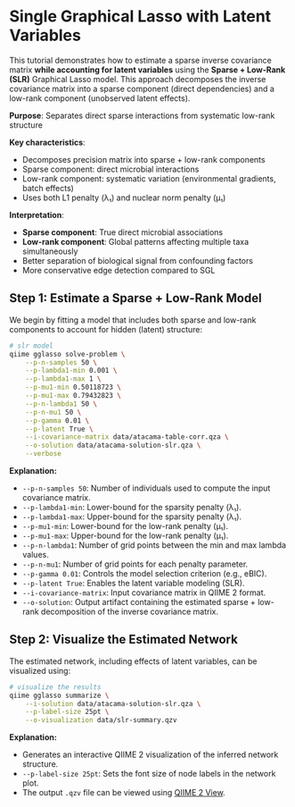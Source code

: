 # Single Graphical Lasso with Latent Variables

This tutorial demonstrates how to estimate a sparse inverse covariance matrix **while accounting for latent variables** using the **Sparse + Low-Rank (SLR)** Graphical Lasso model. This approach decomposes the inverse covariance matrix into a sparse component (direct dependencies) and a low-rank component (unobserved latent effects).

**Purpose**: Separates direct sparse interactions from systematic low-rank structure

**Key characteristics**:
- Decomposes precision matrix into sparse + low-rank components
- Sparse component: direct microbial interactions
- Low-rank component: systematic variation (environmental gradients, batch effects)
- Uses both L1 penalty (λ₁) and nuclear norm penalty (μ₁)

**Interpretation**:
- **Sparse component**: True direct microbial associations
- **Low-rank component**: Global patterns affecting multiple taxa simultaneously
- Better separation of biological signal from confounding factors
- More conservative edge detection compared to SGL

## Step 1: Estimate a Sparse + Low-Rank Model

We begin by fitting a model that includes both sparse and low-rank components to account for hidden (latent) structure:

```bash
# slr model
qiime gglasso solve-problem \
    --p-n-samples 50 \
    --p-lambda1-min 0.001 \
    --p-lambda1-max 1 \
    --p-mu1-min 0.50118723 \
    --p-mu1-max 0.79432823 \
    --p-n-lambda1 50 \
    --p-n-mu1 50 \
    --p-gamma 0.01 \
    --p-latent True \
    --i-covariance-matrix data/atacama-table-corr.qza \
    --o-solution data/atacama-solution-slr.qza \
    --verbose
```

**Explanation:**

- `--p-n-samples 50`: Number of individuals used to compute the input covariance matrix.
- `--p-lambda1-min`: Lower-bound for the sparsity penalty (λ₁).
- `--p-lambda1-max`: Upper-bound for the sparsity penalty (λ₁).
- `--p-mu1-min`: Lower-bound for the low-rank penalty (μ₁).
- `--p-mu1-max`: Upper-bound for the low-rank penalty (μ₁).
- `--p-n-lambda1`: Number of grid points between the min and max lambda values.
- `--p-n-mu1`: Number of grid points for each penalty parameter.
- `--p-gamma 0.01`: Controls the model selection criterion (e.g., eBIC).
- `--p-latent True`: Enables the latent variable modeling (SLR).
- `--i-covariance-matrix`: Input covariance matrix in QIIME 2 format.
- `--o-solution`: Output artifact containing the estimated sparse + low-rank decomposition of the inverse covariance matrix.

## Step 2: Visualize the Estimated Network

The estimated network, including effects of latent variables, can be visualized using:

```bash
# visualize the results
qiime gglasso summarize \
    --i-solution data/atacama-solution-slr.qza \
    --p-label-size 25pt \
    --o-visualization data/slr-summary.qzv
```

**Explanation:**

- Generates an interactive QIIME 2 visualization of the inferred network structure.
- `--p-label-size 25pt`: Sets the font size of node labels in the network plot.
- The output `.qzv` file can be viewed using [QIIME 2 View](https://view.qiime2.org/).

